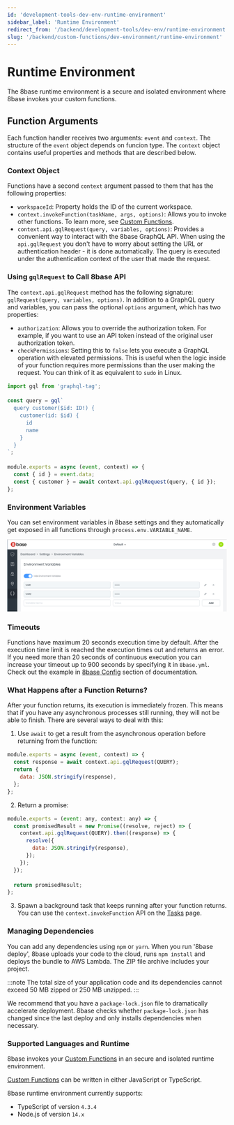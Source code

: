 ```yaml
---
id: 'development-tools-dev-env-runtime-environment'
sidebar_label: 'Runtime Environment'
redirect_from: '/backend/development-tools/dev-env/runtime-environment'
slug: '/backend/custom-functions/dev-environment/runtime-environment'
---
```


# Runtime Environment
The 8base runtime environment is a secure and isolated environment where 8base invokes your custom functions.

## Function Arguments

Each function handler receives two arguments: `event` and `context`. The structure of the `event` object depends on funcion type. The `context` object contains useful properties and methods that are described below.

### Context Object

Functions have a second `context` argument passed to them that has the following properties:

- `workspaceId`: Property holds the ID of the current workspace.
- `context.invokeFunction(taskName, args, options)`: Allows you to invoke other functions. To learn more, see [Custom Functions](/projects/backend/custom-functions).
- `context.api.gqlRequest(query, variables, options)`: Provides a convenient way to interact with the 8base GraphQL API. When using the `api.gqlRequest` you don't have to worry about setting the URL or authentication header - it is done automatically. The query is executed under the authentication context of the user that made the request.

### Using `gqlRequest` to Call 8base API

The `context.api.gqlRequest` method has the following signature: `gqlRequest(query, variables, options)`. In addition to a GraphQL query and variables, you can pass the optional `options` argument, which has two properties:

- `authorization`: Allows you to override the authorization token. For example, if you want to use an API token instead of the original user authorization token.
- `checkPermissions`: Setting this to `false` lets you execute a GraphQL operation with elevated permissions. This is useful when the logic inside of your function requires more permissions than the user making the request. You can think of it as equivalent to `sudo` in Linux.

```javascript
import gql from 'graphql-tag';

const query = gql`
  query customer($id: ID!) {
    customer(id: $id) {
      id
      name
    }
  }
`;

module.exports = async (event, context) => {
  const { id } = event.data;
  const { customer } = await context.api.gqlRequest(query, { id });
};
```

### Environment Variables

You can set environment variables in 8base settings and they automatically get exposed in all functions through `process.env.VARIABLE_NAME`.

![Setting environment variables in 8base settings](./_images/8base-env-variables.png)

### Timeouts

Functions have maximum 20 seconds execution time by default. After the execution time limit is reached the execution times out and returns an error. If you need more than 20 seconds of continuous execution you can increase your timeout up to 900 seconds by specifying it in `8base.yml`. Check out the example in [8base Config](../development-tools-dev-env-8base-yml.md)
 section of documentation.

### What Happens after a Function Returns?

After your function returns, its execution is immediately frozen. This means that if you have any asynchronous processes still running, they will not be able to finish. There are several ways to deal with this:

1. Use `await` to get a result from the asynchronous operation before returning from the function:

```javascript
module.exports = async (event, context) => {
  const response = await context.api.gqlRequest(QUERY);
  return {
    data: JSON.stringify(response),
  };
};
```

2. Return a promise:

```javascript
module.exports = (event: any, context: any) => {
  const promisedResult = new Promise((resolve, reject) => {
    context.api.gqlRequest(QUERY).then((response) => {
      resolve({
        data: JSON.stringify(response),
      });
    });
  });

  return promisedResult;
};
```

3. Spawn a background task that keeps running after your function returns. You can use the `context.invokeFunction` API on the [Tasks](/projects/backend/custom-functions/tasks) page.

### Managing Dependencies

You can add any dependencies using `npm` or `yarn`. When you run '8base deploy', 8base uploads your code to the cloud, runs `npm install` and deploys the bundle to AWS Lambda. The ZIP file archive includes your project. 

:::note
The total size of your application code and its dependencies cannot exceed 50 MB zipped or 250 MB unzipped.
:::

We recommend that you have a `package-lock.json` file to dramatically accelerate deployment. 8base checks whether `package-lock.json` has changed since the last deploy and only installs dependencies when necessary.

### Supported Languages and Runtime

8base invokes your [Custom Functions](/projects/backend/custom-functions/) in an secure and isolated runtime environment.

[Custom Functions](/projects/backend/custom-functions/) can be written in either JavaScript or TypeScript.

8base runtime environment currently supports:

- TypeScript of version `4.3.4`
- Node.js of version `14.x`
